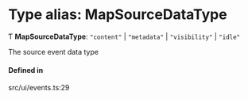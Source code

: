 # Type alias: MapSourceDataType

Ƭ **MapSourceDataType**: ``"content"`` \| ``"metadata"`` \| ``"visibility"`` \| ``"idle"``

The source event data type

#### Defined in

src/ui/events.ts:29
